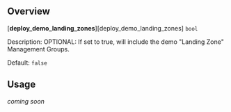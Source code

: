 ## Overview

[**deploy_demo_landing_zones**][deploy_demo_landing_zones] `bool`

Description: OPTIONAL: If set to true, will include the demo "Landing Zone" Management Groups.

Default: `false`

## Usage
_coming soon_